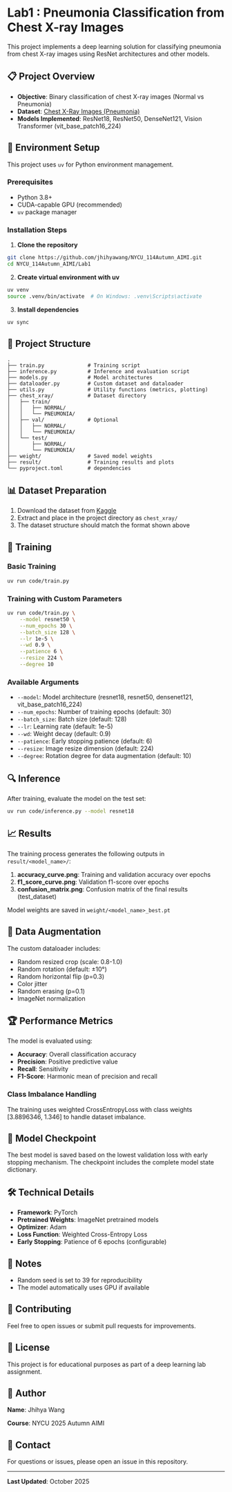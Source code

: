 # Lab1 : Pneumonia Classification from Chest X-ray Images

This project implements a deep learning solution for classifying pneumonia from chest X-ray images using ResNet architectures and other models.

## 📋 Project Overview

- **Objective**: Binary classification of chest X-ray images (Normal vs Pneumonia)
- **Dataset**: [Chest X-Ray Images (Pneumonia)](https://www.kaggle.com/datasets/paultimothymooney/chest-xray-pneumonia)
- **Models Implemented**: ResNet18, ResNet50, DenseNet121, Vision Transformer (vit_base_patch16_224)

## 🚀 Environment Setup

This project uses `uv` for Python environment management.

### Prerequisites
- Python 3.8+
- CUDA-capable GPU (recommended)
- `uv` package manager

### Installation Steps

1. **Clone the repository**
```bash
git clone https://github.com/jhihyawang/NYCU_114Autumn_AIMI.git
cd NYCU_114Autumn_AIMI/Lab1
```

2. **Create virtual environment with uv**
```bash
uv venv
source .venv/bin/activate  # On Windows: .venv\Scripts\activate
```

3. **Install dependencies**
```bash
uv sync
```

## 📁 Project Structure

```
.
├── train.py              # Training script
├── inference.py          # Inference and evaluation script
├── models.py             # Model architectures
├── dataloader.py         # Custom dataset and dataloader
├── utils.py              # Utility functions (metrics, plotting)
├── chest_xray/           # Dataset directory
│   ├── train/
│   │   ├── NORMAL/
│   │   └── PNEUMONIA/
│   ├── val/              # Optional
│   │   ├── NORMAL/
│   │   └── PNEUMONIA/
│   └── test/
│       ├── NORMAL/
│       └── PNEUMONIA/
├── weight/               # Saved model weights
├── result/               # Training results and plots
└── pyproject.toml        # dependencies
```

## 📊 Dataset Preparation

1. Download the dataset from [Kaggle](https://www.kaggle.com/datasets/paultimothymooney/chest-xray-pneumonia)
2. Extract and place in the project directory as `chest_xray/`
3. The dataset structure should match the format shown above

## 🎯 Training

### Basic Training
```bash
uv run code/train.py
```

### Training with Custom Parameters
```bash
uv run code/train.py \
    --model resnet50 \
    --num_epochs 30 \
    --batch_size 128 \
    --lr 1e-5 \
    --wd 0.9 \
    --patience 6 \
    --resize 224 \
    --degree 10
```

### Available Arguments
- `--model`: Model architecture (resnet18, resnet50, densenet121, vit_base_patch16_224)
- `--num_epochs`: Number of training epochs (default: 30)
- `--batch_size`: Batch size (default: 128)
- `--lr`: Learning rate (default: 1e-5)
- `--wd`: Weight decay (default: 0.9)
- `--patience`: Early stopping patience (default: 6)
- `--resize`: Image resize dimension (default: 224)
- `--degree`: Rotation degree for data augmentation (default: 10)

## 🔍 Inference

After training, evaluate the model on the test set:

```bash
uv run code/inference.py --model resnet18
```

## 📈 Results

The training process generates the following outputs in `result/<model_name>/`:

1. **accuracy_curve.png**: Training and validation accuracy over epochs
2. **f1_score_curve.png**: Validation f1-score over epochs
3. **confusion_matrix.png**: Confusion matrix of the final results (test_dataset)

Model weights are saved in `weight/<model_name>_best.pt`

## 🎨 Data Augmentation

The custom dataloader includes:
- Random resized crop (scale: 0.8-1.0)
- Random rotation (default: ±10°)
- Random horizontal flip (p=0.3)
- Color jitter
- Random erasing (p=0.1)
- ImageNet normalization

## 🏆 Performance Metrics

The model is evaluated using:
- **Accuracy**: Overall classification accuracy
- **Precision**: Positive predictive value
- **Recall**: Sensitivity
- **F1-Score**: Harmonic mean of precision and recall

### Class Imbalance Handling
The training uses weighted CrossEntropyLoss with class weights [3.8896346, 1.346] to handle dataset imbalance.

## 💾 Model Checkpoint

The best model is saved based on the lowest validation loss with early stopping mechanism. The checkpoint includes the complete model state dictionary.

## 🛠️ Technical Details

- **Framework**: PyTorch
- **Pretrained Weights**: ImageNet pretrained models
- **Optimizer**: Adam
- **Loss Function**: Weighted Cross-Entropy Loss
- **Early Stopping**: Patience of 6 epochs (configurable)

## 📝 Notes

- Random seed is set to 39 for reproducibility
- The model automatically uses GPU if available

## 🤝 Contributing

Feel free to open issues or submit pull requests for improvements.

## 📄 License

This project is for educational purposes as part of a deep learning lab assignment.

## 👤 Author
 
**Name**: Jhihya Wang

**Course**: NYCU 2025 Autumn AIMI

## 📧 Contact

For questions or issues, please open an issue in this repository.

---

**Last Updated**: October 2025